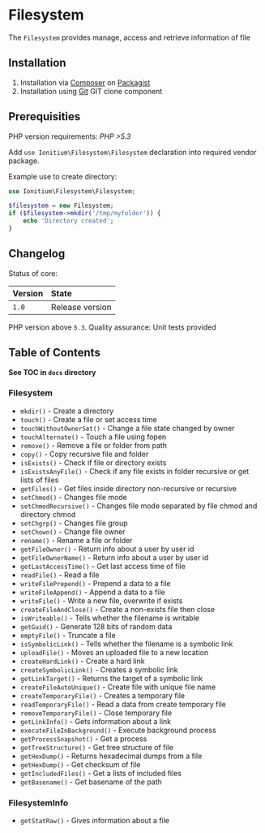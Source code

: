# Filesystem

The `Filesystem` provides manage, access and retrieve information of file

## Installation

1. Installation via [Composer](http://www.composer.org) on [Packagist](http://www.packagist.com)
2. Installation using [Git](http://www.github.com) GIT clone component


## Prerequisities

PHP version requirements: _PHP >5.3_

Add `use Ionitium\Filesystem\Filesystem` declaration into required vendor package.

Example use to create directory:

```php
use Ionitium\Filesystem\Filesystem;

$filesystem = new Filesystem;
if ($filesystem->mkdir('/tmp/myfolder')) {
    echo 'Directory created';
}
```


## Changelog

Status of core:

| Version       | State                |
| ------------- |:-------------------- |
| `1.0`         | Release version      |

PHP version above `5.3`.
Quality assurance: Unit tests provided



## Table of Contents

__See TOC in `docs` directory__

### Filesystem

* `mkdir()` - Create a directory
* `touch()` - Create a file or set access time
* `touchWithoutOwnerSet()` - Change a file state changed by owner
* `touchAlternate()` - Touch a file using fopen
* `remove()` - Remove a file or folder from path
* `copy()` - Copy recursive file and folder
* `isExists()` - Check if file or directory exists
* `isExistsAnyFile()` - Check if any file exists in folder recursive or get lists of files
* `getFiles()` - Get files inside directory non-recursive or recursive
* `setChmod()` - Changes file mode
* `setChmodRecursive()` - Changes file mode separated by file chmod and directory chmod
* `setChgrp()` - Changes file group
* `setChown()` - Change file owner
* `rename()` - Rename a file or folder
* `getFileOwner()` - Return info about a user by user id
* `getFileOwnerName()` - Return info about a user by user id
* `getLastAccessTime()` - Get last access time of file
* `readFile()` - Read a file
* `writeFilePrepend()` - Prepend a data to a file
* `writeFileAppend()` - Append a data to a file
* `writeFile()` - Write a new file, overwrite if exists
* `createFileAndClose()` - Create a non-exists file then close
* `isWriteable()` - Tells whether the filename is writable
* `getGuid()` - Generate 128 bits of random data
* `emptyFile()` - Truncate a file
* `isSymbolicLink()` - Tells whether the filename is a symbolic link
* `uploadFile()` - Moves an uploaded file to a new location
* `createHardLink()` - Create a hard link
* `createSymbolicLink()` - Creates a symbolic link
* `getLinkTarget()` - Returns the target of a symbolic link
* `createFileAutoUnique()` - Create file with unique file name
* `createTemporaryFile()` - Creates a temporary file
* `readTemporaryFile()` - Read a data from create temporary file
* `removeTemporaryFile()` - Close temporary file
* `getLinkInfo()` - Gets information about a link
* `executeFileInBackground()` - Execute background process
* `getProcessSnapshot()` - Get a process
* `getTreeStructure()` - Get tree structure of file
* `getHexDump()` - Returns hexadecimal dumps from a file
* `getHexDump()` - Get checksum of file
* `getIncludedFiles()` - Get a lists of included files
* `getBasename()` - Get basename of the path

### FilesystemInfo

* `getStatRaw()` - Gives information about a file